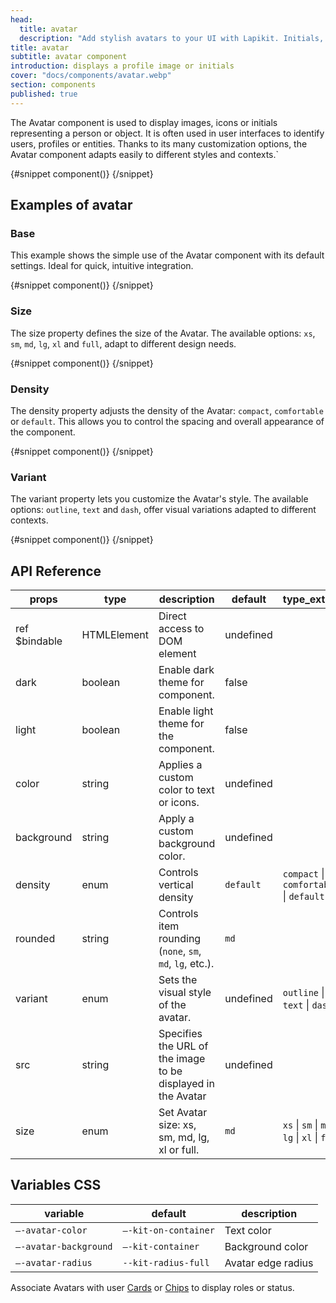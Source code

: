 ```yaml
---
head:
  title: avatar
  description: "Add stylish avatars to your UI with Lapikit. Initials, images, variants and sizes: an ultra-flexible Svelte component"
title: avatar
subtitle: avatar component
introduction: displays a profile image or initials
cover: "docs/components/avatar.webp"
section: components
published: true
---
```


<script>
    import { Sandbox } from '$lib/components/index.js';
    // components
    import AvatarBase from "$lib/components/docs/avatar/avatar-base.svelte";
    import AvatarBaseCode from "$lib/components/docs/avatar/avatar-base.svelte?raw";
    import AvatarDensity from "$lib/components/docs/avatar/avatar-density.svelte";
    import AvatarDensityCode from "$lib/components/docs/avatar/avatar-density.svelte?raw";
    import AvatarSize from "$lib/components/docs/avatar/avatar-size.svelte";
    import AvatarSizeCode from "$lib/components/docs/avatar/avatar-size.svelte?raw";
    import AvatarVariant from "$lib/components/docs/avatar/avatar-variant.svelte";
    import AvatarVariantCode from "$lib/components/docs/avatar/avatar-variant.svelte?raw";
</script>

The Avatar component is used to display images, icons or initials representing a person or object. It is often used in user interfaces to identify users, profiles or entities. Thanks to its many customization options, the Avatar component adapts easily to different styles and contexts.`

<Sandbox name="avatar-sandbox" code={AvatarBaseCode} presentation>
	{#snippet component()}
		<AvatarBase/>
	{/snippet}
</Sandbox>

## Examples of avatar

### Base

This example shows the simple use of the Avatar component with its default settings. Ideal for quick, intuitive integration.

<Sandbox name="avatar-base-sandbox" code={AvatarBaseCode}>
	{#snippet component()}
		<AvatarBase/>
	{/snippet}
</Sandbox>

### Size

The size property defines the size of the Avatar. The available options: `xs`, `sm`, `md`, `lg`, `xl` and `full`, adapt to different design needs.

<Sandbox name="avatar-size-sandbox" code={AvatarSizeCode}>
	{#snippet component()}
		<AvatarSize/>
	{/snippet}
</Sandbox>

### Density

The density property adjusts the density of the Avatar: `compact`, `comfortable` or `default`. This allows you to control the spacing and overall appearance of the component.

<Sandbox name="avatar-density-sandbox" code={AvatarDensityCode}>
	{#snippet component()}
		<AvatarDensity/>
	{/snippet}
</Sandbox>

### Variant

The variant property lets you customize the Avatar's style. The available options: `outline`, `text` and `dash`, offer visual variations adapted to different contexts.

<Sandbox name="avatar-variant-sandbox" code={AvatarVariantCode}>
	{#snippet component()}
		<AvatarVariant/>
	{/snippet}
</Sandbox>

## API Reference

| props         | type        | description                                                  | default   | type_extend                                    |
| ------------- | ----------- | ------------------------------------------------------------ | --------- | ---------------------------------------------- |
| ref $bindable | HTMLElement | Direct access to DOM element                                 | undefined |                                                |
| dark          | boolean     | Enable dark theme for component.                             | false     |                                                |
| light         | boolean     | Enable light theme for the component.                        | false     |                                                |
| color         | string      | Applies a custom color to text or icons.                     | undefined |                                                |
| background    | string      | Apply a custom background color.                             | undefined |                                                |
| density       | enum        | Controls vertical density                                    | `default` | `compact` \| `comfortable` \| `default`        |
| rounded       | string      | Controls item rounding (`none`, `sm`, `md`, `lg`, etc.).     | `md`      |                                                |
| variant       | enum        | Sets the visual style of the avatar.                         | undefined | `outline` \| `text` \| `dash`                  |
| src           | string      | Specifies the URL of the image to be displayed in the Avatar | undefined |                                                |
| size          | enum        | Set Avatar size: xs, sm, md, lg, xl or full.                 | `md`      | `xs` \| `sm` \| `md` \| `lg` \| `xl` \| `full` |

## Variables CSS

| variable              | default              | description        |
| --------------------- | -------------------- | ------------------ |
| `–-avatar-color`      | `–-kit-on-container` | Text color         |
| `–-avatar-background` | `–-kit-container`    | Background color   |
| `–-avatar-radius`     | `--kit-radius-full`  | Avatar edge radius |

Associate Avatars with user [Cards](/docs/components/card) or [Chips](/docs/components/chip) to display roles or status.

